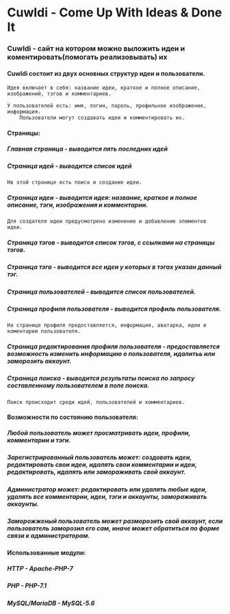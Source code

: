 # CuwIdi - Come Up With Ideas & Done It
### CuwIdi - сайт на котором можно выложить идеи и коментировать(помогать реализовывать) их
#### CuwIdi состоит из двух основных структур идеи и пользователи.
    Идея включает в себя: название идеи, краткое и полное описание, изображений, тэгов и комментариев.
    
    У пользователей есть: имя, логин, пароль, профильное изображение, информация.
        Пользователи могут создавать идеи и комментировать их. 

#### Страницы:
##### Главная страница - выводится пять последних идей 
##### Страница идей - выводится список идей
    Нв этой странице есть поиск и создание идеи.
##### Страница идеи - выводится идея: название, краткое и полное описание, тэги, изображения и комментарии.
    Для создателя идеи предусмотрено изменение и добавление элементов идеи.    
##### Страница тэгов - выводится список тэгов, с ссылками на страницы тэгов.
##### Страница тэга - выводится все идеи у которых в тэгах указан данный тэг.
##### Страница пользователей - выводится список пользователей.
##### Страница профиля пользователя - выводится профиль пользователя.
    На странице профиля предоставляется, информация, аватарка, идеи и коментарии пользователя.
##### Страница редактирования профиля пользователя - предоставляется возможность изменить информацию о пользователя, идалитьь или заморозить аккаунт.
##### Страница поиска - выводится результаты поиска по запросу составленному пользователем в поле поиска.
    Поиск происходит среди идей, пользователей и комментариев.

#### Возможности по состоянию пользователя: 
##### Любой пользователь может просматривать идеи, профили, комментарии и тэги.
##### Зарегистрированный пользователь может: создовать идеи, редактировать свои идеи, идалять свои комментарии и идеи, редактировать, идалять или замораживать свой аккаунт.
##### Администратор может: редактировать или удалять любые идеи, удалять все комментарии, идеи, тэги и аккаунты, замораживать аккаунты.
##### Заморожженый пользователь может разморозить свой аккаунт, если пользователь заморозил его сам, иначе может обратиться по форме связи к администраторам.
 
#### Использованные модули:
##### HTTP - Apache-PHP-7
##### PHP - PHP-7.1
##### MySQL/MariaDB - MySQL-5.6